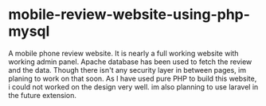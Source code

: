# mobile-review-website-using-php-mysql
A mobile phone review website.
It is nearly a full working website with working admin panel. Apache database has been used to fetch the review and the data. Though there isn't any security layer in between pages, im planing to work on that soon. 
As I have used pure PHP to build this website, i could not worked on the design very well. im also planning to use laravel in the future extension.
